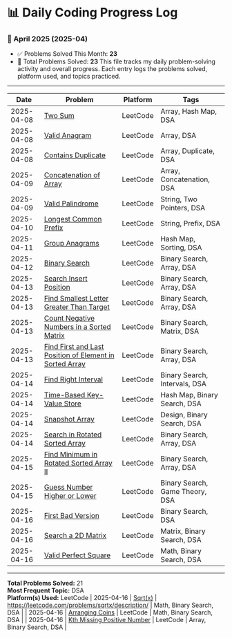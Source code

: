 # 📊 Daily Coding Progress Log


### 📅 April 2025 (2025-04)
- ✅ Problems Solved This Month: **23**
- 🎯 Total Problems Solved: **23**
This file tracks my daily problem-solving activity and overall progress. Each entry logs the problems solved, platform used, and topics practiced.

---

| Date       | Problem                                                                                           | Platform  | Tags                              |
|------------|---------------------------------------------------------------------------------------------------|-----------|-----------------------------------|
| 2025-04-08 | [Two Sum](./2025-04-08/two_sum.md)                                                                | LeetCode  | Array, Hash Map, DSA              |
| 2025-04-08 | [Valid Anagram](./2025-04-08/valid_anagram.md)                                                    | LeetCode  | Array, DSA                        |
| 2025-04-08 | [Contains Duplicate](./2025-04-08/contains_duplicate.md)                                          | LeetCode  | Array, Duplicate, DSA             |
| 2025-04-09 | [Concatenation of Array](./2025-04-09/concatenation_of_array.md)                                  | LeetCode  | Array, Concatenation, DSA         |
| 2025-04-09 | [Valid Palindrome](./2025-04-09/valid_palindrome.md)                                              | LeetCode  | String, Two Pointers, DSA         |
| 2025-04-10 | [Longest Common Prefix](./2025-04-10/longest_common_prefix.md)                                    | LeetCode  | String, Prefix, DSA               |
| 2025-04-11 | [Group Anagrams](./2025-04-11/group_anagrams.md)                                                  | LeetCode  | Hash Map, Sorting, DSA            |
| 2025-04-12 | [Binary Search](./2025-04-12/binary_search.md)                                                    | LeetCode  | Binary Search, Array, DSA         |
| 2025-04-13 | [Search Insert Position](./2025-04-13/search_insert_position.md)                                  | LeetCode  | Binary Search, Array, DSA         |
| 2025-04-13 | [Find Smallest Letter Greater Than Target](./2025-04-13/find_smallest_letter_greater_than_target.md) | LeetCode  | Binary Search, Array, DSA         |
| 2025-04-13 | [Count Negative Numbers in a Sorted Matrix](./2025-04-13/count_negative_numbers_in_a_sorted_matrix.md) | LeetCode  | Binary Search, Matrix, DSA        |
| 2025-04-13 | [Find First and Last Position of Element in Sorted Array](./2025-04-13/find_first_and_last_position_of_element_in_sorted_array.md) | LeetCode | Binary Search, Array, DSA         |
| 2025-04-14 | [Find Right Interval](./2025-04-14/find_right_interval.md)                                        | LeetCode  | Binary Search, Intervals, DSA     |
| 2025-04-14 | [Time-Based Key-Value Store](./2025-04-14/time-based_key-value_store.md)                          | LeetCode  | Hash Map, Binary Search, DSA      |
| 2025-04-14 | [Snapshot Array](./2025-04-14/snapshot_array.md)                                                  | LeetCode  | Design, Binary Search, DSA        |
| 2025-04-14 | [Search in Rotated Sorted Array](./2025-04-14/search_in_rotated_sorted_array.md)                  | LeetCode  | Binary Search, Array, DSA         |
| 2025-04-15 | [Find Minimum in Rotated Sorted Array II](./2025-04-15/find_minimum_in_rotated_sorted_array_ii.md) | LeetCode  | Binary Search, Array, DSA         |
| 2025-04-15 | [Guess Number Higher or Lower](./2025-04-15/guess_number_higher_or_lower.md)                      | LeetCode  | Binary Search, Game Theory, DSA   |
| 2025-04-16 | [First Bad Version](./2025-04-16/first_bad_version.md)                                            | LeetCode  | Binary Search, DSA                |
| 2025-04-16 | [Search a 2D Matrix](./2025-04-16/search_a_2d_matrix.md)                                           | LeetCode  | Matrix, Binary Search, DSA        |
| 2025-04-16 | [Valid Perfect Square](./2025-04-16/valid_perfect_square.md)                                      | LeetCode  | Math, Binary Search, DSA          |

---

**Total Problems Solved:** 21  
**Most Frequent Topic:** DSA  
**Platform(s) Used:** LeetCode
| 2025-04-16 | [Sqrt(x)](2025-04-16\sqrt(x).md) | https://leetcode.com/problems/sqrtx/description/ | Math, Binary Search, DSA |
| 2025-04-16 | [Arranging Coins](2025-04-16\arranging_coins.md) | LeetCode | Math, Binary Search, DSA |
| 2025-04-16 | [Kth Missing Positive Number](2025-04-16/kth_missing_positive_number.md) | LeetCode | Array, Binary Search, DSA |
